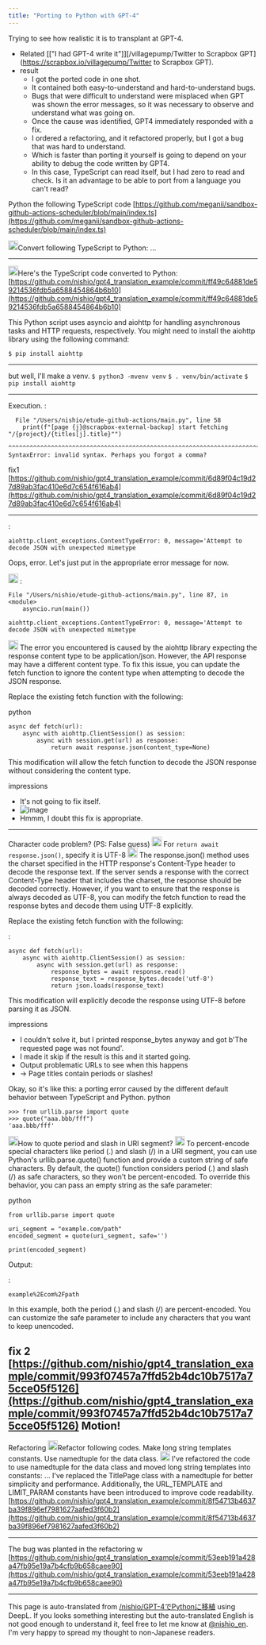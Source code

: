 ```yaml
---
title: "Porting to Python with GPT-4"
---
```


Trying to see how realistic it is to transplant at GPT-4.
- Related [["I had GPT-4 write it"]][/villagepump/Twitter to Scrapbox GPT](https://scrapbox.io/villagepump/Twitter to Scrapbox GPT).
- result
    - I got the ported code in one shot.
    - It contained both easy-to-understand and hard-to-understand bugs.
    - Bugs that were difficult to understand were misplaced when GPT was shown the error messages, so it was necessary to observe and understand what was going on.
    - Once the cause was identified, GPT4 immediately responded with a fix.
    - I ordered a refactoring, and it refactored properly, but I got a bug that was hard to understand.
    - Which is faster than porting it yourself is going to depend on your ability to debug the code written by GPT4.
    - In this case, TypeScript can read itself, but I had zero to read and check. Is it an advantage to be able to port from a language you can't read?

Python the following TypeScript code
[https://github.com/meganii/sandbox-github-actions-scheduler/blob/main/index.ts](https://github.com/meganii/sandbox-github-actions-scheduler/blob/main/index.ts)

<img src='https://scrapbox.io/api/pages/nishio-en/nishio/icon' alt='nishio.icon' height="19.5"/>Convert following TypeScript to Python: ...


-----
<img src='https://scrapbox.io/api/pages/nishio-en/GPT-4/icon' alt='GPT-4.icon' height="19.5"/>Here's the TypeScript code converted to Python:
[https://github.com/nishio/gpt4_translation_example/commit/ff49c64881de59214536fdb5a6588454864b6b10](https://github.com/nishio/gpt4_translation_example/commit/ff49c64881de59214536fdb5a6588454864b6b10)

This Python script uses asyncio and aiohttp for handling asynchronous tasks and HTTP requests, respectively. You might need to install the aiohttp library using the following command:

`$ pip install aiohttp`

---
but well, I'll make a venv.
`$ python3 -mvenv venv`
`$ . venv/bin/activate`
`$ pip install aiohttp`

----
Execution.
:

```
  File "/Users/nishio/etude-github-actions/main.py", line 58
    print(f"[page {j}@scrapbox-external-backup] start fetching "/{project}/{titles[j].title}"")
          ^^^^^^^^^^^^^^^^^^^^^^^^^^^^^^^^^^^^^^^^^^^^^^^^^^^^^^^^^^^^^^^^^^^^^^^^^^^^^^^^^^^^
SyntaxError: invalid syntax. Perhaps you forgot a comma?
```


fix1
[https://github.com/nishio/gpt4_translation_example/commit/6d89f04c19d27d89ab3fac410e6d7c654f616ab4](https://github.com/nishio/gpt4_translation_example/commit/6d89f04c19d27d89ab3fac410e6d7c654f616ab4)

-----
:

```
aiohttp.client_exceptions.ContentTypeError: 0, message='Attempt to decode JSON with unexpected mimetype
```

Oops, error.
Let's just put in the appropriate error message for now.

<img src='https://scrapbox.io/api/pages/nishio-en/nishio/icon' alt='nishio.icon' height="19.5"/>
:

```
File "/Users/nishio/etude-github-actions/main.py", line 87, in <module>
    asyncio.run(main())

aiohttp.client_exceptions.ContentTypeError: 0, message='Attempt to decode JSON with unexpected mimetype
```


<img src='https://scrapbox.io/api/pages/nishio-en/GPT-4/icon' alt='GPT-4.icon' height="19.5"/>
The error you encountered is caused by the aiohttp library expecting the response content type to be application/json. However, the API response may have a different content type. To fix this issue, you can update the fetch function to ignore the content type when attempting to decode the JSON response.

Replace the existing fetch function with the following:

python

```
async def fetch(url):
    async with aiohttp.ClientSession() as session:
        async with session.get(url) as response:
            return await response.json(content_type=None)
```


This modification will allow the fetch function to decode the JSON response without considering the content type.

impressions
- It's not going to fix itself.
- ![image](https://gyazo.com/3dc6fe724108e0bfa1010465fc2910c5/thumb/1000)
- Hmmm, I doubt this fix is appropriate.

-----
Character code problem? (PS: False guess)
<img src='https://scrapbox.io/api/pages/nishio-en/nishio/icon' alt='nishio.icon' height="19.5"/>
For `return await response.json()`, specify it is UTF-8
<img src='https://scrapbox.io/api/pages/nishio-en/GPT-4/icon' alt='GPT-4.icon' height="19.5"/>
The response.json() method uses the charset specified in the HTTP response's Content-Type header to decode the response text. If the server sends a response with the correct Content-Type header that includes the charset, the response should be decoded correctly. However, if you want to ensure that the response is always decoded as UTF-8, you can modify the fetch function to read the response bytes and decode them using UTF-8 explicitly.

Replace the existing fetch function with the following:

:

```
async def fetch(url):
    async with aiohttp.ClientSession() as session:
        async with session.get(url) as response:
            response_bytes = await response.read()
            response_text = response_bytes.decode('utf-8')
            return json.loads(response_text)
```

This modification will explicitly decode the response using UTF-8 before parsing it as JSON.

impressions
- I couldn't solve it, but I printed response_bytes anyway and got b'The requested page was not found'.
- I made it skip if the result is this and it started going.
- Output problematic URLs to see when this happens
- → Page titles contain periods or slashes!

Okay, so it's like this: a porting error caused by the different default behavior between TypeScript and Python.
python

```
>>> from urllib.parse import quote
>>> quote("aaa.bbb/fff")
'aaa.bbb/fff'
```


<img src='https://scrapbox.io/api/pages/nishio-en/nishio/icon' alt='nishio.icon' height="19.5"/>How to quote period and slash in URI segment?
<img src='https://scrapbox.io/api/pages/nishio-en/GPT-4/icon' alt='GPT-4.icon' height="19.5"/>
To percent-encode special characters like period (.) and slash (/) in a URI segment, you can use Python's urllib.parse.quote() function and provide a custom string of safe characters. By default, the quote() function considers period (.) and slash (/) as safe characters, so they won't be percent-encoded. To override this behavior, you can pass an empty string as the safe parameter:

python

```
from urllib.parse import quote

uri_segment = "example.com/path"
encoded_segment = quote(uri_segment, safe='')

print(encoded_segment)
```


Output:

:

```
example%2Ecom%2Fpath
```


In this example, both the period (.) and slash (/) are percent-encoded. You can customize the safe parameter to include any characters that you want to keep unencoded.

fix 2
[https://github.com/nishio/gpt4_translation_example/commit/993f07457a7ffd52b4dc10b7517a75cce05f5126](https://github.com/nishio/gpt4_translation_example/commit/993f07457a7ffd52b4dc10b7517a75cce05f5126)
Motion!
----
Refactoring
<img src='https://scrapbox.io/api/pages/nishio-en/nishio/icon' alt='nishio.icon' height="19.5"/>Refactor following codes. Make long string templates constants. Use namedtuple for the data class.
<img src='https://scrapbox.io/api/pages/nishio-en/GPT-4/icon' alt='GPT-4.icon' height="19.5"/>
I've refactored the code to use namedtuple for the data class and moved long string templates into constants:
...
I've replaced the TitlePage class with a namedtuple for better simplicity and performance. Additionally, the URL_TEMPLATE and LIMIT_PARAM constants have been introduced to improve code readability.
[https://github.com/nishio/gpt4_translation_example/commit/8f54713b4637ba39f896ef7981627aafed3f60b2](https://github.com/nishio/gpt4_translation_example/commit/8f54713b4637ba39f896ef7981627aafed3f60b2)

-----
The bug was planted in the refactoring w
[https://github.com/nishio/gpt4_translation_example/commit/53eeb191a428a47fb95e19a7b4cfb9b658caee90](https://github.com/nishio/gpt4_translation_example/commit/53eeb191a428a47fb95e19a7b4cfb9b658caee90)

---
This page is auto-translated from [/nishio/GPT-4でPythonに移植](https://scrapbox.io/nishio/GPT-4でPythonに移植) using DeepL. If you looks something interesting but the auto-translated English is not good enough to understand it, feel free to let me know at [@nishio_en](https://twitter.com/nishio_en). I'm very happy to spread my thought to non-Japanese readers.